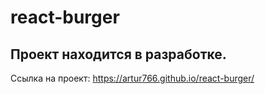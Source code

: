 # react-burger
## Проект находится в разработке.


Ссылка на проект: https://artur766.github.io/react-burger/
